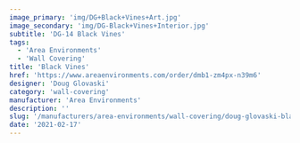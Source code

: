 ```yaml
---
image_primary: 'img/DG+Black+Vines+Art.jpg'
image_secondary: 'img/DG-Black+Vines+Interior.jpg'
subtitle: 'DG-14 Black Vines'
tags:
  - 'Area Environments'
  - 'Wall Covering'
title: 'Black Vines'
href: 'https://www.areaenvironments.com/order/dmb1-zm4px-n39m6'
designer: 'Doug Glovaski'
category: 'wall-covering'
manufacturer: 'Area Environments'
description: ''
slug: '/manufacturers/area-environments/wall-covering/doug-glovaski-black-vines'
date: '2021-02-17'
---
```

